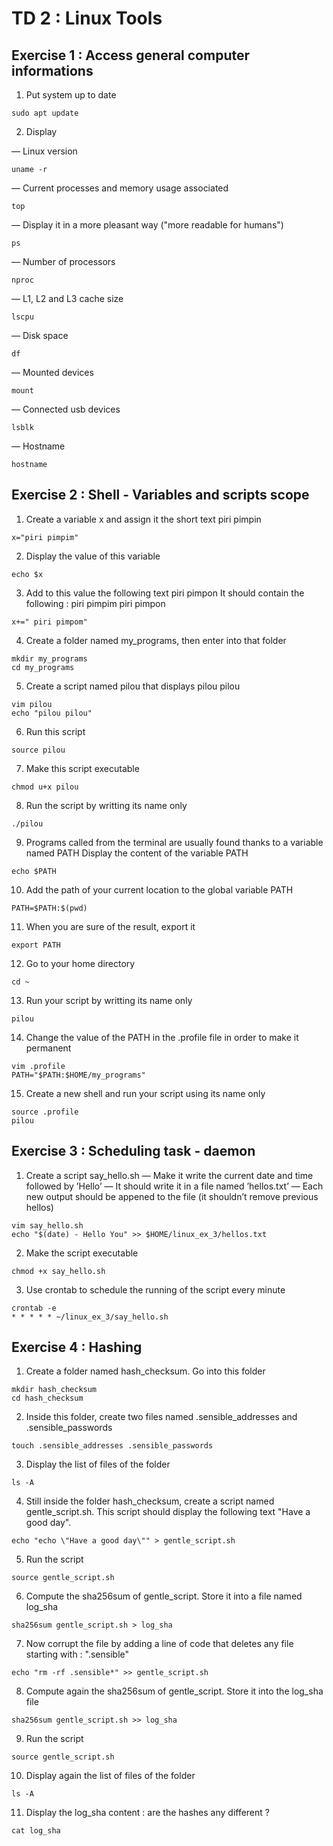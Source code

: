 # TD 2 : Linux Tools

## Exercise 1 : Access general computer informations
1. Put system up to date
```
sudo apt update
```
2. Display

— Linux version
```
uname -r
```
— Current processes and memory usage associated
```
top
```
— Display it in a more pleasant way ("more readable for humans")
```
ps
```
— Number of processors
```
nproc
```
— L1, L2 and L3 cache size
```
lscpu
```
— Disk space
```
df
```
— Mounted devices
```
mount
```
— Connected usb devices
```
lsblk
```
— Hostname
```
hostname
```

## Exercise 2 : Shell - Variables and scripts scope
1. Create a variable x and assign it the short text piri pimpin
```
x="piri pimpim"
```
2. Display the value of this variable
```
echo $x
```
3. Add to this value the following text piri pimpon
It should contain the following : piri pimpim piri pimpon
```
x+=" piri pimpom"
```
4. Create a folder named my_programs, then enter into that folder
```
mkdir my_programs
cd my_programs
```
5. Create a script named pilou that displays pilou pilou
```
vim pilou
echo "pilou pilou"
```
6. Run this script
```
source pilou
```
7. Make this script executable
```
chmod u+x pilou
```
8. Run the script by writting its name only
```
./pilou
```
9. Programs called from the terminal are usually found thanks to a variable named PATH
Display the content of the variable PATH
```
echo $PATH
```
10. Add the path of your current location to the global variable PATH
```
PATH=$PATH:$(pwd)
```
11. When you are sure of the result, export it
```
export PATH
```
12. Go to your home directory
```
cd ~
```
13. Run your script by writting its name only
```
pilou
```
14. Change the value of the PATH in the .profile file in order to make it permanent
```
vim .profile
PATH="$PATH:$HOME/my_programs"
```
15. Create a new shell and run your script using its name only
```
source .profile
pilou
```

## Exercise 3 : Scheduling task - daemon
1. Create a script say_hello.sh
— Make it write the current date and time followed by ’Hello’
— It should write it in a file named ’hellos.txt’
— Each new output should be appened to the file (it shouldn’t remove previous hellos)
```
vim say_hello.sh
echo "$(date) - Hello You" >> $HOME/linux_ex_3/hellos.txt
```
2. Make the script executable
```
chmod +x say_hello.sh
```
3. Use crontab to schedule the running of the script every minute
```
crontab -e
* * * * * ~/linux_ex_3/say_hello.sh
```

## Exercise 4 : Hashing
1. Create a folder named hash_checksum. Go into this folder
```
mkdir hash_checksum
cd hash_checksum
```
2. Inside this folder, create two files named .sensible_addresses and .sensible_passwords
```
touch .sensible_addresses .sensible_passwords
```
3. Display the list of files of the folder
```
ls -A
```
4. Still inside the folder hash_checksum, create a script named gentle_script.sh.
This script should display the following text "Have a good day".
```
echo "echo \"Have a good day\"" > gentle_script.sh
```
5. Run the script
```
source gentle_script.sh
```
6. Compute the sha256sum of gentle_script. Store it into a file named log_sha
```
sha256sum gentle_script.sh > log_sha
```
7. Now corrupt the file by adding a line of code that deletes any file starting with : ".sensible"
```
echo "rm -rf .sensible*" >> gentle_script.sh
```
8. Compute again the sha256sum of gentle_script. Store it into the log_sha file
```
sha256sum gentle_script.sh >> log_sha
```
9. Run the script
```
source gentle_script.sh
```
10. Display again the list of files of the folder
```
ls -A
```
11. Display the log_sha content : are the hashes any different ?
```
cat log_sha
```
